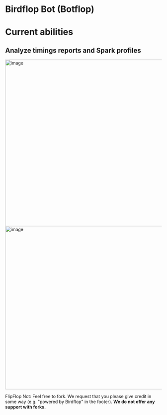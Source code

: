 # Birdflop Bot (Botflop)

# Current abilities
## Analyze timings reports and Spark profiles

<img width="533" alt="image" src="https://user-images.githubusercontent.com/43528123/215833902-2ba4edcf-014b-41ea-8db5-e55e4218160a.png">

<img width="523" alt="image" src="https://user-images.githubusercontent.com/43528123/215834126-f26546f8-a3c2-4a11-982e-bd20d9aca9ef.png">

FlipFlop Not:
Feel free to fork. We request that you please give credit in some way (e.g. "powered by Birdflop" in the footer). **We do not offer any support with forks.**
